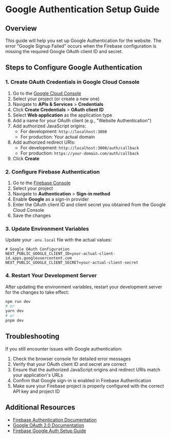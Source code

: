 # Google Authentication Setup Guide

## Overview

This guide will help you set up Google Authentication for the website. The error "Google Signup Failed" occurs when the Firebase configuration is missing the required Google OAuth client ID and secret.

## Steps to Configure Google Authentication

### 1. Create OAuth Credentials in Google Cloud Console

1. Go to the [Google Cloud Console](https://console.cloud.google.com/)
2. Select your project (or create a new one)
3. Navigate to **APIs & Services** > **Credentials**
4. Click **Create Credentials** > **OAuth client ID**
5. Select **Web application** as the application type
6. Add a name for your OAuth client (e.g., "Website Authentication")
7. Add authorized JavaScript origins:
   - For development: `http://localhost:3000`
   - For production: Your actual domain
8. Add authorized redirect URIs:
   - For development: `http://localhost:3000/auth/callback`
   - For production: `https://your-domain.com/auth/callback`
9. Click **Create**

### 2. Configure Firebase Authentication

1. Go to the [Firebase Console](https://console.firebase.google.com/)
2. Select your project
3. Navigate to **Authentication** > **Sign-in method**
4. Enable **Google** as a sign-in provider
5. Enter the OAuth client ID and client secret you obtained from the Google Cloud Console
6. Save the changes

### 3. Update Environment Variables

Update your `.env.local` file with the actual values:

```
# Google OAuth Configuration
NEXT_PUBLIC_GOOGLE_CLIENT_ID=your-actual-client-id.apps.googleusercontent.com
NEXT_PUBLIC_GOOGLE_CLIENT_SECRET=your-actual-client-secret
```

### 4. Restart Your Development Server

After updating the environment variables, restart your development server for the changes to take effect:

```bash
npm run dev
# or
yarn dev
# or
pnpm dev
```

## Troubleshooting

If you still encounter issues with Google authentication:

1. Check the browser console for detailed error messages
2. Verify that your OAuth client ID and secret are correct
3. Ensure that the authorized JavaScript origins and redirect URIs match your application's URLs
4. Confirm that Google sign-in is enabled in Firebase Authentication
5. Make sure your Firebase project is properly configured with the correct API key and project ID

## Additional Resources

- [Firebase Authentication Documentation](https://firebase.google.com/docs/auth)
- [Google OAuth 2.0 Documentation](https://developers.google.com/identity/protocols/oauth2)
- [Firebase Google Auth Setup Guide](https://firebase.google.com/docs/auth/web/google-signin)